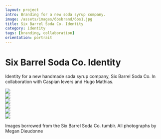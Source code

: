 ```yaml
---
layout: project
intro: Branding for a new soda syrup company.
image: /assets/images/6bsbrand/6bs1.jpg
title: Six Barrel Soda Co. Identity
category: identity
tags: [branding, collaboration]
orientation: portrait
---
```


# Six Barrel Soda Co. Identity

Identity for a new handmade soda syrup company, Six Barrel Soda Co. 
In collaboration with Caspian Ievers and Hugo Mathias. 

<div class="image">
	<img src="/assets/images/6bsbrand/6bs1.jpg" />
</div>
<div class="image">
	<img src="/assets/images/6bsbrand/6bs2.jpg" />
</div>
<div class="image">
	<img src="/assets/images/6bsbrand/6bs3.jpg" />
</div>
<div class="image">
	<img src="/assets/images/6bsbrand/6bs4.jpg" />
</div>
<div class="image">
	<img src="/assets/images/6bsbrand/6bs5.jpg" />
</div>
<div class="image">
	<img src="/assets/images/6bsbrand/6bs6.jpg" />
</div>

Images borrowed from the Six Barrel Soda Co. tumblr. 
All photographs by Megan Dieudonne

